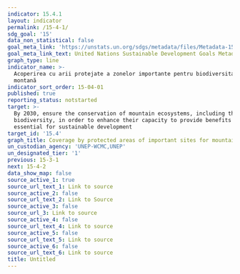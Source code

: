 ```yaml
---
indicator: 15.4.1
layout: indicator
permalink: /15-4-1/
sdg_goal: '15'
data_non_statistical: false
goal_meta_link: 'https://unstats.un.org/sdgs/metadata/files/Metadata-15-04-01.pdf'
goal_meta_link_text: United Nations Sustainable Development Goals Metadata (pdf 456kB)
graph_type: line
indicator_name: >-
  Acoperirea cu arii protejate a zonelor importante pentru biodiversitate
  montană
indicator_sort_order: 15-04-01
published: true
reporting_status: notstarted
target: >-
  By 2030, ensure the conservation of mountain ecosystems, including their
  biodiversity, in order to enhance their capacity to provide benefits that are
  essential for sustainable development
target_id: '15.4'
graph_title: Coverage by protected areas of important sites for mountain biodiversity
un_custodian_agency: 'UNEP-WCMC,UNEP'
un_designated_tier: '1'
previous: 15-3-1
next: 15-4-2
data_show_map: false
source_active_1: true
source_url_text_1: Link to source
source_active_2: false
source_url_text_2: Link to Source
source_active_3: false
source_url_3: Link to source
source_active_4: false
source_url_text_4: Link to source
source_active_5: false
source_url_text_5: Link to source
source_active_6: false
source_url_text_6: Link to source
title: Untitled
---
```

